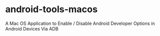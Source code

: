 # android-tools-macos
A Mac OS Application to Enable / Disable Android Developer Options in Android Devices Via ADB
